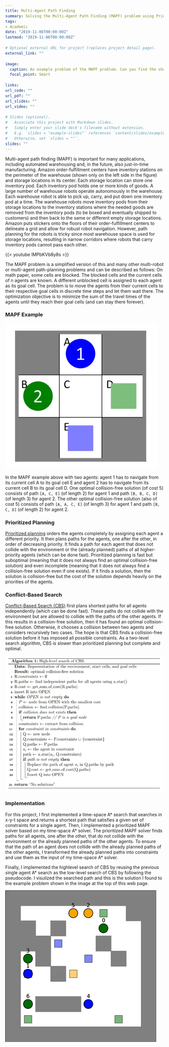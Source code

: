 ```yaml
---
title: Multi-Agent Path Finding
summary: Solving the Multi-Agent Path Finding (MAPF) problem using Prioritized Planning and Conflict-Based Search
tags:
- Academic
date: "2019-11-06T00:00:00Z"
lastmod: "2019-11-06T00:00:00Z"

# Optional external URL for project (replaces project detail page).
external_link: ""

image:
  caption: An example problem of the MAPF problem. Can you find the shortest path to all circles so that they stop at the corrosponding colored squares?
  focal_point: Smart

links:
url_code: ""
url_pdf: ""
url_slides: ""
url_video: ""

# Slides (optional).
#   Associate this project with Markdown slides.
#   Simply enter your slide deck's filename without extension.
#   E.g. `slides = "example-slides"` references `content/slides/example-slides.md`.
#   Otherwise, set `slides = ""`.
slides: ""
---
```


Multi-agent path finding (MAPF) is important for many applications, including automated warehousing and, in the future, also just-in-time manufacturing. Amazon order-fulfillment centers have inventory stations on the perimeter of the warehouse (shown only on the left side in the figure) and storage locations in its center. Each storage location can store one inventory pod. Each inventory pod holds one or more kinds of goods. A large number of warehouse robots operate autonomously in the warehouse. Each warehouse robot is able to pick up, carry, and put down one inventory pod at a time. The warehouse robots move inventory pods from their storage locations to the inventory stations where the needed goods are removed from the inventory pods (to be boxed and eventually shipped to customers) and then back to the same or different empty storage locations. Amazon puts stickers onto the floors of their order-fulfillment centers to delineate a grid and allow for robust robot navigation. However, path planning for the robots is tricky since most warehouse space is used for storage locations, resulting in narrow corridors where robots that carry inventory pods cannot pass each other.

{{< youtube IMPbKVb8y8s >}}

The MAPF problem is a simplified version of this and many other multi-robot or multi-agent path-planning problems and can be described as follows: On math paper, some cells are blocked. The blocked cells and the current cells of n agents are known. A different unblocked cell is assigned to each agent as its goal cell. The problem is to move the agents from their current cells to their respective goal cells in discrete time steps and let them wait there. The optimization objective is to minimize the sum of the travel times of the agents until they reach their goal cells (and can stay there forever). 

### MAPF Example

![MAPF Example](mapf.jpg "An example MAPF instance. Circles represent start cells. Squares represent goal cells.")

In the MAPF example above with two agents: agent 1 has to navigate from its current cell A to its goal cell E and agent 2 has to navigate from its current cell B to its goal cell D. One optimal collision-free solution (of cost 5) consists of path `[A, C, E]` (of length 2) for agent 1 and path `[B, B, C, D]` (of length 3) for agent 2. The other optimal collision-free solution (also of cost 5) consists of path `[A, A, C, E]` (of length 3) for agent 1 and path `[B, C, D]` (of length 2) for agent 2.

### Prioritized Planning

[Prioritized planning](https://www.ri.cmu.edu/publications/on-multiple-moving-objects/) orders the agents completely by assigning each agent a different priority. It then plans paths for the agents, one after the other, in order of decreasing priority. It finds a path for each agent that does not collide with the environment or the (already planned) paths of all higher-priority agents (which can be done fast). Prioritized planning is fast but suboptimal (meaning that it does not always find an optimal collision-free solution) and even incomplete (meaning that it does not always find a collision-free solution even if one exists). If it finds a solution, then the solution is collision-free but the cost of the solution depends heavily on the priorities of the agents.

### Conflict-Based Search

[Conflict-Based Search (CBS)](https://www.aaai.org/ocs/index.php/AAAI/AAAI12/paper/viewFile/5062/5239) first plans shortest paths for all agents independently (which can be done fast). These paths do not collide with the environment but are allowed to collide with the paths of the other agents. If this results in a collision-free solution, then it has found an optimal collision-free solution. Otherwise, it chooses a collision between two agents and considers recursively two cases. The hope is that CBS finds a collision-free solution before it has imposed all possible constraints. As a two-level search algorithm, CBS is slower than prioritized planning but complete and optimal. 

![CBS Algo](cbs.jpg "High-level search of the CBS algorithm")

### Implementation

For this project, I first implemented a time-space A* search that searches in x-y-t space and returns a shortest path that satisfies a given set of constraints for a single agent. Then, I implemented a prioritized MAPF solver based on my time-space A* solver. The prioritized MAPF solver finds paths for all agents, one after the other, that do not collide with the environment or the already planned paths of the other agents. To ensure that the path of an agent does not collide with the already planned paths of the other agents, I transformed the already planned paths into constraints and use them as the input of my time-space A* solver.

Finally, I implemented the highlevel search of CBS by reusing the previous single agent A* search as the low-level search of CBS by following the pseudocode. I visulized the searched path and this is the solution I found to the example problem shown in the image at the top of this web page.

![Solution to the example problem](solution.gif "A solution to the example problem shown at the beginning. Path searched using the CBS algorithm, which gives a complete and optimal result")

